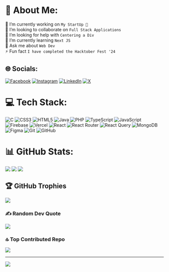 # 💫 About Me:
🔭 I’m currently working on `My StartUp 🤩`<br>👯 I’m looking to collaborate on `Full Stack Applications`<br>🤝 I’m looking for help with `Centering a Div`<br>🌱 I’m currently learning `Next JS`<br>💬 Ask me about `Web Dev`<br>⚡ Fun fact `I have completed the Hacktober Fest '24`


## 🌐 Socials:
[![Facebook](https://img.shields.io/badge/Facebook-%231877F2.svg?logo=Facebook&logoColor=white)](https://www.facebook.com/profile.php?id=61555715216087) [![Instagram](https://img.shields.io/badge/Instagram-%23E4405F.svg?logo=Instagram&logoColor=white)](https://instagram.com/oindil.golder) [![LinkedIn](https://img.shields.io/badge/LinkedIn-%230077B5.svg?logo=linkedin&logoColor=white)](https://linkedin.com/in/oindil-golder) [![X](https://img.shields.io/badge/X-black.svg?logo=X&logoColor=white)](https://x.com/OindilG) 

# 💻 Tech Stack:
![C](https://img.shields.io/badge/c-%2300599C.svg?style=for-the-badge&logo=c&logoColor=white) ![CSS3](https://img.shields.io/badge/css3-%231572B6.svg?style=for-the-badge&logo=css3&logoColor=white) ![HTML5](https://img.shields.io/badge/html5-%23E34F26.svg?style=for-the-badge&logo=html5&logoColor=white) ![Java](https://img.shields.io/badge/java-%23ED8B00.svg?style=for-the-badge&logo=openjdk&logoColor=white) ![PHP](https://img.shields.io/badge/php-%23777BB4.svg?style=for-the-badge&logo=php&logoColor=white) ![TypeScript](https://img.shields.io/badge/typescript-%23007ACC.svg?style=for-the-badge&logo=typescript&logoColor=white) ![JavaScript](https://img.shields.io/badge/javascript-%23323330.svg?style=for-the-badge&logo=javascript&logoColor=%23F7DF1E) ![Firebase](https://img.shields.io/badge/firebase-%23039BE5.svg?style=for-the-badge&logo=firebase) ![Vercel](https://img.shields.io/badge/vercel-%23000000.svg?style=for-the-badge&logo=vercel&logoColor=white) ![React](https://img.shields.io/badge/react-%2320232a.svg?style=for-the-badge&logo=react&logoColor=%2361DAFB) ![React Router](https://img.shields.io/badge/React_Router-CA4245?style=for-the-badge&logo=react-router&logoColor=white) ![React Query](https://img.shields.io/badge/-React%20Query-FF4154?style=for-the-badge&logo=react%20query&logoColor=white) ![MongoDB](https://img.shields.io/badge/MongoDB-%234ea94b.svg?style=for-the-badge&logo=mongodb&logoColor=white) ![Figma](https://img.shields.io/badge/figma-%23F24E1E.svg?style=for-the-badge&logo=figma&logoColor=white) ![Git](https://img.shields.io/badge/git-%23F05033.svg?style=for-the-badge&logo=git&logoColor=white) ![GitHub](https://img.shields.io/badge/github-%23121011.svg?style=for-the-badge&logo=github&logoColor=white)
# 📊 GitHub Stats:
![](https://github-readme-stats.vercel.app/api?username=OINDIL&theme=dark&hide_border=false&include_all_commits=true&count_private=true)
![](https://github-readme-streak-stats.herokuapp.com/?user=OINDIL&theme=dark&hide_border=false)
![](https://github-readme-stats.vercel.app/api/top-langs/?username=OINDIL&theme=dark&hide_border=false&include_all_commits=true&count_private=true&layout=compact)

## 🏆 GitHub Trophies
![](https://github-profile-trophy.vercel.app/?username=OINDIL&theme=radical&no-frame=false&no-bg=true&margin-w=4)

### ✍️ Random Dev Quote
![](https://quotes-github-readme.vercel.app/api?type=horizontal&theme=radical)

### 🔝 Top Contributed Repo
![](https://github-contributor-stats.vercel.app/api?username=OINDIL&limit=5&theme=dark&combine_all_yearly_contributions=true)

---
[![](https://visitcount.itsvg.in/api?id=OINDIL&icon=0&color=0)](https://visitcount.itsvg.in)

<!-- Proudly created with GPRM ( https://gprm.itsvg.in ) -->
